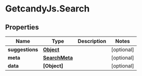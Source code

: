 # GetcandyJs.Search

## Properties

Name | Type | Description | Notes
------------ | ------------- | ------------- | -------------
**suggestions** | [**Object**](.md) |  | [optional] 
**meta** | [**SearchMeta**](SearchMeta.md) |  | [optional] 
**data** | **[Object]** |  | [optional] 



